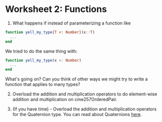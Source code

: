 # Worksheet 2: Functions

1. What happens if instead of parameterizing a function like
```julia
function yell_my_type{T <: Number}(x::T)
  ...
end
```
We tried to do the same thing with:
```julia
function yell_my_type(x <: Number)
  ...
end
```
What's going on?  Can you think of other ways we might try to write a function that applies to many types?

2. Overload the addition and multiplication operators to do element-wise addition and multiplication on cme257OrderedPair.

3. (If you have time) - Overload the addition and multiplication operators for the Quaternion type.  You can read about Quaternions [here](https://en.wikipedia.org/wiki/Quaternion).
